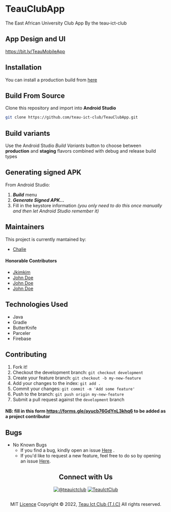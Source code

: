 # TeauClubApp
The East African University Club App By the teau-ict-club

## App Design and UI
https://bit.ly/TeauMobileApp


## Installation
You can install a production build from <a href="https://github.com/teau-ict-club/TeauClubApp/releases"> here</a>

## Build From Source
Clone this repository and import into **Android Studio**
```bash
git clone https://github.com/teau-ict-club/TeauClubApp.git
```


## Build variants
Use the Android Studio *Build Variants* button to choose between **production** and **staging** flavors combined with debug and release build types


## Generating signed APK
From Android Studio:
1. ***Build*** menu
2. ***Generate Signed APK...***
3. Fill in the keystore information *(you only need to do this once manually and then let Android Studio remember it)*

## Maintainers
This project is currently mantained by:
* [Chalie](http://github.com/Chal13W1zz)

#### Honorable Contributors
* <a href="https://github.com/jkimkim">Jkimkim</a> 
* <a href="https://github.com/">John Doe</a>
* <a href="https://github.com/">John Doe</a> 
* <a href="https://github.com/">John Doe</a>

## Technologies Used
- Java
- Gradle
- ButterKnife
- Parceler
- Firebase

## Contributing

1. Fork it!
2. Checkout the development branch: `git checkout development`
3. Create your feature branch: `git checkout -b my-new-feature`
4. Add your changes to the index: `git add .`
5. Commit your changes: `git commit -m 'Add some feature'`
6. Push to the branch: `git push origin my-new-feature`
7. Submit a pull request against the `development` branch

#### NB: fill in this form https://forms.gle/ayucb76GdYnL3khq6 to be added as a project contributor


## Bugs
- No Known Bugs
  - If you find a bug, kindly open an issue <a href="https://github.com/teau-ict-club/TeauClubApp/issues/new">Here</a> .
  - If you'd like to request a new feature, feel free to do so by opening an issue <a href="https://github.com/teau-ict-club/TeauClubApp/issues/new">Here</a>.


 <h2 align="center">  Connect with Us </h2>

<p align="center"> 
<a href="https://twitter.com/teauictclub" target="blank"><img src="https://img.shields.io/twitter/follow/teauictclub?logo=twitter&style=social" alt="@teauictclub"/></a>
<a href="https://www.youtube.com/channel/UCnsSptnhHhSqyrj7IIyQaNw?sub_confirmation=1" target="blank"><img src="https://img.shields.io/youtube/channel/views/UCnsSptnhHhSqyrj7IIyQaNw?label=TeauIctClub&style=social" alt="TeauIctClub" /></a>
  
</p>



##
  <p align="center">MIT <a href="">Licence</a>
Copyright © 2022, <a href="">Teau Ict Club (T.I.C)</a>
All rights reserved.</p>
